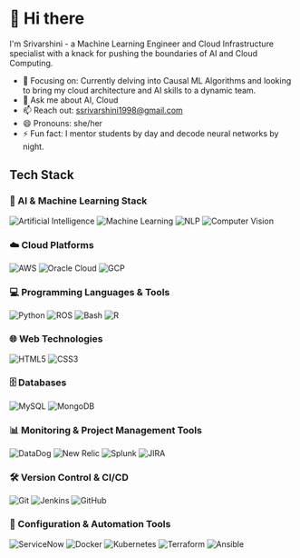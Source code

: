 # 👋 Hi there
I'm Srivarshini - a Machine Learning Engineer and Cloud Infrastructure specialist with a knack for pushing the boundaries of AI and Cloud Computing.
- 🔭 Focusing on: Currently delving into Causal ML Algorithms and looking to bring my cloud architecture and AI skills to a dynamic team.
- 💬 Ask me about AI, Cloud
- 📫 Reach out: [ssrivarshini1998@gmail.com](mailto:ssrivarshini1998@gmail.com)
- 😄 Pronouns: she/her
- ⚡ Fun fact: I mentor students by day and decode neural networks by night.

## Tech Stack

### 🧠 AI & Machine Learning Stack

![Artificial Intelligence](https://img.shields.io/badge/-Artificial%20Intelligence-5C3EE8?style=flat&logo=ArtificialIntelligence&logoColor=white)
![Machine Learning](https://img.shields.io/badge/-Machine%20Learning-FF6F00?style=flat&logo=MachineLearning&logoColor=white)
![NLP](https://img.shields.io/badge/-NLP-3776AB?style=flat&logo=NLP&logoColor=white)
![Computer Vision](https://img.shields.io/badge/-Computer%20Vision-FF6F00?style=flat&logo=ComputerVision&logoColor=white)

### ☁️ Cloud Platforms

![AWS](https://img.shields.io/badge/-AWS-232F3E?style=flat&logo=amazonaws&logoColor=white)
![Oracle Cloud](https://img.shields.io/badge/-OracleCloud-F80000?style=flat&logo=Oracle&logoColor=white)
![GCP](https://img.shields.io/badge/-GCP-4285F4?style=flat&logo=googlecloud&logoColor=white)

### 💻 Programming Languages & Tools

![Python](https://img.shields.io/badge/-Python-3776AB?style=flat&logo=python&logoColor=white)
![ROS](https://img.shields.io/badge/-ROS-22314E?style=flat&logo=ROS&logoColor=white)
![Bash](https://img.shields.io/badge/-Bash-4EAA25?style=flat&logo=GNUBash&logoColor=white)
![R](https://img.shields.io/badge/-R-276DC3?style=flat&logo=R&logoColor=white)

### 🌐 Web Technologies

![HTML5](https://img.shields.io/badge/-HTML5-E34F26?style=flat&logo=html5&logoColor=white)
![CSS3](https://img.shields.io/badge/-CSS3-1572B6?style=flat&logo=css3&logoColor=white)

### 🗄️ Databases

![MySQL](https://img.shields.io/badge/-MySQL-4479A1?style=flat&logo=mysql&logoColor=white)
![MongoDB](https://img.shields.io/badge/-MongoDB-47A248?style=flat&logo=mongodb&logoColor=white)

### 📊 Monitoring & Project Management Tools

![DataDog](https://img.shields.io/badge/-DataDog-632CA6?style=flat&logo=DataDog&logoColor=white)
![New Relic](https://img.shields.io/badge/-New%20Relic-008C99?style=flat&logo=NewRelic&logoColor=white)
![Splunk](https://img.shields.io/badge/-Splunk-000000?style=flat&logo=Splunk&logoColor=white)
![JIRA](https://img.shields.io/badge/-JIRA-0052CC?style=flat&logo=Jira&logoColor=white)

### 🛠 Version Control & CI/CD

![Git](https://img.shields.io/badge/-Git-F05032?style=flat&logo=git&logoColor=white)
![Jenkins](https://img.shields.io/badge/-Jenkins-D33833?style=flat&logo=Jenkins&logoColor=white)
![GitHub](https://img.shields.io/badge/-GitHub-181717?style=flat&logo=github&logoColor=white)

### 🔧 Configuration & Automation Tools

![ServiceNow](https://img.shields.io/badge/-ServiceNow-1C519A?style=flat&logo=ServiceNow&logoColor=white)
![Docker](https://img.shields.io/badge/-Docker-2496ED?style=flat&logo=docker&logoColor=white)
![Kubernetes](https://img.shields.io/badge/-Kubernetes-326CE5?style=flat&logo=kubernetes&logoColor=white)
![Terraform](https://img.shields.io/badge/-Terraform-623CE4?style=flat&logo=Terraform&logoColor=white)
![Ansible](https://img.shields.io/badge/-Ansible-EE0000?style=flat&logo=ansible&logoColor=white)
